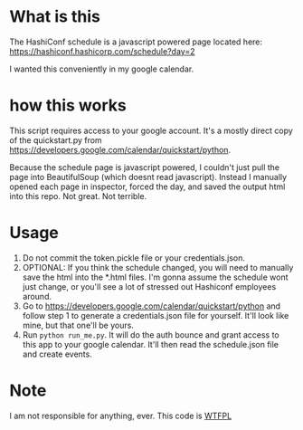 # What is this

The HashiConf schedule is a javascript powered page located here: https://hashiconf.hashicorp.com/schedule?day=2

I wanted this conveniently in my google calendar.

# how this works

This script requires access to your google account. It's a mostly direct copy of the quickstart.py from https://developers.google.com/calendar/quickstart/python.

Because the schedule page is javascript powered, I couldn't just pull the page into BeautifulSoup (which doesnt read javascript). Instead I manually opened each page in inspector, forced the day, and saved the output html into this repo. Not great. Not terrible.

# Usage

1. Do not commit the token.pickle file or your credentials.json.
2. OPTIONAL: If you think the schedule changed, you will need to manually save the html into the *.html files. I'm gonna assume the schedule wont just change, or you'll see a lot of stressed out Hashiconf employees around.
3. Go to https://developers.google.com/calendar/quickstart/python and follow step 1 to generate a credentials.json file for yourself. It'll look like mine, but that one'll be yours. 
4. Run `python run_me.py`. It will do the auth bounce and grant access to this app to your google calendar. It'll then read the schedule.json file and create events.

# Note

I am not responsible for anything, ever. This code is [WTFPL](http://www.wtfpl.net/about/)
